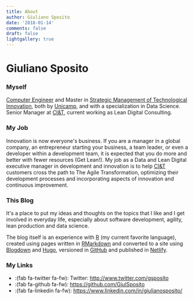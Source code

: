 ```yaml
---
title: About
author: Giuliano Sposito
date: '2018-01-14'
comments: false
draft: false
lightgallery: true
---
```


# Giuliano Sposito

### Myself

[Computer Engineer](http://www.ic.unicamp.br/ensino/graduacao/cursos/ec) and Master in [Strategic Management of Technological Innovation](http://www.extecamp.unicamp.br/gestaodainovacao/), both by [Unicamp](http://www.unicamp.br), and with a specialization in Data Science. Senior Manager at [CI&T](http://www.ciandt.com), current working as Lean Digital Consulting.

### My Job

Innovation is now everyone's business. If you are a manager in a global company, an entrepreneur starting your business, a team leader, or even a developer within a development team, it is expected that you do more and better with fewer resources (Get Lean!). My job as a Data and Lean Digital executive manager in development and innovation is to help [CI&T](http://www.ciandt.com) customers cross the path to The Agile Transformation, optimizing their development processes and incorporating aspects of innovation and continuous improvement.

### This Blog

It's a place to put my ideas and thoughts on the topics that I like and I get involved in everyday life, especially about software development, agility, lean production and data science.

The blog itself is an experience with [R](https://www.r-project.org/) (my current favorite language), created using pages written in [RMarkdown](http://rmarkdown.rstudio.com/) and converted to a site using [Blogdown](https://bookdown.org/yihui/blogdown/) and [Hugo](https://gohugo.io/), versioned in [GitHub](https://github.com/GiulSposito/yetanotheriteration) and published in [Netlify](http://www.netlify.com).

### My Links

* :(fab fa-twitter fa-fw): Twitter: http://www.twitter.com/gsposito
* :(fab fa-github fa-fw): https://github.com/GiulSposito
* :(fab fa-linkedin fa-fw): https://www.linkedin.com/in/giulianosposito/